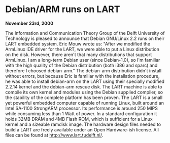
Debian/ARM runs on LART
=======================


**November 23rd, 2000**


The Information and Communication Theory Group of the Delft University
of Technology is pleased to announce that Debian GNU/Linux 2.2 runs on
their LART embedded system.
Eric Mouw wrote us: "After we modified the ArmLinux IDE driver for the
LART, we were able to put a Linux distribution on the disk. However,
there aren't that many distributions that support ArmLinux. I am a
long-term Debian user (since Debian-1.0), so I'm familiar with the
high quality of the Debian distribution (both i386 and sparc) and
therefore I choosed debian-arm."
The debian-arm distribution didn't install without errors, but because
Eric is familiar with the installation procedure, he was able to
install debian-arm on the LART using their specially modified 2.2.14
kernel and the debian-arm rescue disk. The LART machine is able to
compile its own kernel and modules using the Debian supplied compiler,
so the stability of the complete platform has been proven.
The LART is a small yet powerful embedded computer capable of running
Linux, built around an Intel SA-1100 StrongARM processor. Its
performance is around 250 MIPS while consuming less than 1 Watt of
power. In a standard configuration it holds 32MB DRAM and 4MB Flash
ROM, which is sufficient for a Linux kernel and a sizeable ramdisk
image.
The hardware design files needed to build a LART are freely available
under an Open Hardware-ish license. All files can be found at
<http://www.lart.tudelft.nl/>.











